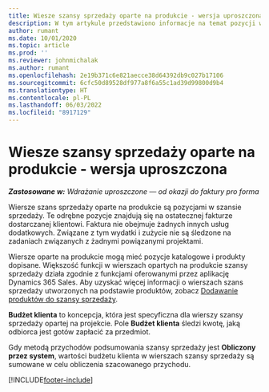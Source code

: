 ```yaml
---
title: Wiesze szansy sprzedaży oparte na produkcie - wersja uproszczona
description: W tym artykule przedstawiono informacje na temat pozycji wierszy szans sprzedaży opartych na produkcie w aplikacji Project Operations.
author: rumant
ms.date: 10/01/2020
ms.topic: article
ms.prod: ''
ms.reviewer: johnmichalak
ms.author: rumant
ms.openlocfilehash: 2e19b371c6e821aecce38d64392db9c027b17106
ms.sourcegitcommit: 6cfc50d89528df977a8f6a55c1ad39d99800d9b4
ms.translationtype: HT
ms.contentlocale: pl-PL
ms.lasthandoff: 06/03/2022
ms.locfileid: "8917129"
---
```

# <a name="product-based-opportunity-lines---lite"></a>Wiesze szansy sprzedaży oparte na produkcie - wersja uproszczona

_**Zastosowane w:** Wdrażanie uproszczone — od okazji do faktury pro forma_

Wiersze szans sprzedaży oparte na produkcie są pozycjami w szansie sprzedaży. Te odrębne pozycje znajdują się na ostatecznej fakturze dostarczanej klientowi. Faktura nie obejmuje żadnych innych usług dodatkowych. Związane z tym wydatki i zużycie nie są śledzone na zadaniach związanych z żadnymi powiązanymi projektami.

Wiersze oparte na produkcie mogą mieć pozycje katalogowe i produkty dopisane. Większość funkcji w wierszach opartych na produkcie szansy sprzedaży działa zgodnie z funkcjami oferowanymi przez aplikację Dynamics 365 Sales. Aby uzyskać więcej informacji o wierszach szans sprzedaży utworzonych na podstawie produktów, zobacz [Dodawanie produktów do szansy sprzedaży](/dynamics365/sales-enterprise/add-products-opportunity).

**Budżet klienta** to koncepcja, która jest specyficzna dla wierszy szansy sprzedaży opartej na projekcie. Pole **Budżet klienta** śledzi kwotę, jaką odbiorca jest gotów zapłacić za przedmiot.

Gdy metodą przychodów podsumowania szansy sprzedaży jest **Obliczony przez system**, wartości budżetu klienta w wierszach szansy sprzedaży są sumowane w celu obliczenia szacowanego przychodu. 



[!INCLUDE[footer-include](../../includes/footer-banner.md)]